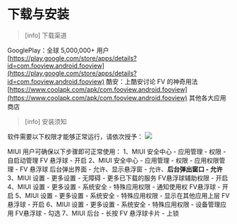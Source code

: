 # 下载与安装

> \[info\] 下载渠道

GooglePlay：全球 5,000,000+ 用户 [https://play.google.com/store/apps/details?id=com.fooview.android.fooview](https://play.google.com/store/apps/details?id=com.fooview.android.fooview) 酷安：上酷安讨论 FV 的神奇用法 [https://www.coolapk.com/apk/com.fooview.android.fooview](https://www.coolapk.com/apk/com.fooview.android.fooview) 其他各大应用商店

> \[info\] 安装须知

软件需要以下权限才能够正常运行，请依次授予： ![](http://ww1.sinaimg.cn/large/6b1dd0a7ly1fzrycrn311j20u01idq83.jpg)

MIUI 用户可确保以下步骤即可正常使用： 1、MIUI 安全中心 - 应用管理 - 权限 - 自启动管理 FV 悬浮球 - 开启 2、MIUI 安全中心 - 应用管理 - 权限 - 应用权限管理 - FV 悬浮球 后台弹出界面 - 允许、显示悬浮窗 - 允许、**后台弹出窗口 - 允许** 3、MIUI 设置 - 更多设置 - 无障碍 - 更多已下载的服务 FV悬浮球辅助权限 - 开启 4、MIUI 设置 - 更多设置 - 系统安全 - 特殊应用权限 - 通知使用权 FV悬浮球 - 开启 5、MIUI 设置 - 更多设置 - 系统安全 - 特殊应用权限 - 显示在其他应用上层 FV悬浮球 - 开启 6、MIUI 设置 - 更多设置 - 系统安全 - 特殊应用权限 - 设备管理应用 FV悬浮球 - 勾选 7、MIUI 后台 - 长按 FV 悬浮球卡片 - 上锁

